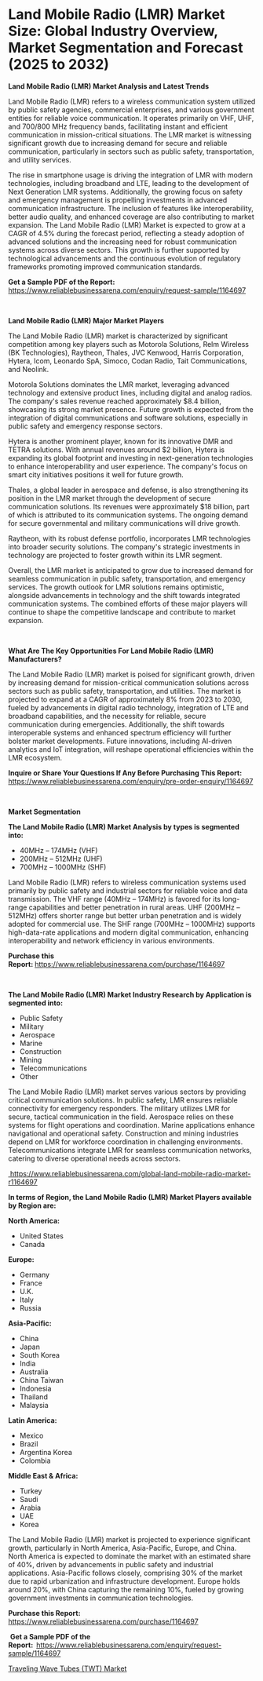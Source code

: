<p><h1>Land Mobile Radio (LMR) Market Size: Global Industry Overview, Market Segmentation and Forecast (2025 to 2032)</h1></p><p><strong>Land Mobile Radio (LMR) Market Analysis and Latest Trends</strong></p>
<p><p>Land Mobile Radio (LMR) refers to a wireless communication system utilized by public safety agencies, commercial enterprises, and various government entities for reliable voice communication. It operates primarily on VHF, UHF, and 700/800 MHz frequency bands, facilitating instant and efficient communication in mission-critical situations. The LMR market is witnessing significant growth due to increasing demand for secure and reliable communication, particularly in sectors such as public safety, transportation, and utility services.</p><p>The rise in smartphone usage is driving the integration of LMR with modern technologies, including broadband and LTE, leading to the development of Next Generation LMR systems. Additionally, the growing focus on safety and emergency management is propelling investments in advanced communication infrastructure. The inclusion of features like interoperability, better audio quality, and enhanced coverage are also contributing to market expansion. The Land Mobile Radio (LMR) Market is expected to grow at a CAGR of 4.5% during the forecast period, reflecting a steady adoption of advanced solutions and the increasing need for robust communication systems across diverse sectors. This growth is further supported by technological advancements and the continuous evolution of regulatory frameworks promoting improved communication standards.</p></p>
<p><strong>Get a Sample PDF of the Report:&nbsp;</strong> <a href="https://www.reliablebusinessarena.com/enquiry/request-sample/1164697?utm_campaign=2138&utm_medium=2&utm_source=Github&utm_content=ia&utm_term=12022025&utm_id=land-mobile-radio-lmr">https://www.reliablebusinessarena.com/enquiry/request-sample/1164697</a></p>
<p>&nbsp;</p>
<p><strong>Land Mobile Radio (LMR) Major Market Players</strong></p>
<p><p>The Land Mobile Radio (LMR) market is characterized by significant competition among key players such as Motorola Solutions, Relm Wireless (BK Technologies), Raytheon, Thales, JVC Kenwood, Harris Corporation, Hytera, Icom, Leonardo SpA, Simoco, Codan Radio, Tait Communications, and Neolink. </p><p>Motorola Solutions dominates the LMR market, leveraging advanced technology and extensive product lines, including digital and analog radios. The company's sales revenue reached approximately $8.4 billion, showcasing its strong market presence. Future growth is expected from the integration of digital communications and software solutions, especially in public safety and emergency response sectors.</p><p>Hytera is another prominent player, known for its innovative DMR and TETRA solutions. With annual revenues around $2 billion, Hytera is expanding its global footprint and investing in next-generation technologies to enhance interoperability and user experience. The company's focus on smart city initiatives positions it well for future growth.</p><p>Thales, a global leader in aerospace and defense, is also strengthening its position in the LMR market through the development of secure communication solutions. Its revenues were approximately $18 billion, part of which is attributed to its communication systems. The ongoing demand for secure governmental and military communications will drive growth.</p><p>Raytheon, with its robust defense portfolio, incorporates LMR technologies into broader security solutions. The company's strategic investments in technology are projected to foster growth within its LMR segment.</p><p>Overall, the LMR market is anticipated to grow due to increased demand for seamless communication in public safety, transportation, and emergency services. The growth outlook for LMR solutions remains optimistic, alongside advancements in technology and the shift towards integrated communication systems. The combined efforts of these major players will continue to shape the competitive landscape and contribute to market expansion.</p></p>
<p>&nbsp;</p>
<p><strong>What Are The Key Opportunities For Land Mobile Radio (LMR) Manufacturers?</strong></p>
<p><p>The Land Mobile Radio (LMR) market is poised for significant growth, driven by increasing demand for mission-critical communication solutions across sectors such as public safety, transportation, and utilities. The market is projected to expand at a CAGR of approximately 8% from 2023 to 2030, fueled by advancements in digital radio technology, integration of LTE and broadband capabilities, and the necessity for reliable, secure communication during emergencies. Additionally, the shift towards interoperable systems and enhanced spectrum efficiency will further bolster market developments. Future innovations, including AI-driven analytics and IoT integration, will reshape operational efficiencies within the LMR ecosystem.</p></p>
<p><strong>Inquire or Share Your Questions If Any Before Purchasing This Report:</strong> <a href="https://www.reliablebusinessarena.com/enquiry/pre-order-enquiry/1164697?utm_campaign=2138&utm_medium=2&utm_source=Github&utm_content=ia&utm_term=12022025&utm_id=land-mobile-radio-lmr">https://www.reliablebusinessarena.com/enquiry/pre-order-enquiry/1164697</a></p>
<p>&nbsp;</p>
<p><strong>Market Segmentation</strong></p>
<p><strong>The Land Mobile Radio (LMR) Market Analysis by types is segmented into:</strong></p>
<p><ul><li>40MHz – 174MHz (VHF)</li><li>200MHz – 512MHz (UHF)</li><li>700MHz – 1000MHz (SHF)</li></ul></p>
<p><p>Land Mobile Radio (LMR) refers to wireless communication systems used primarily by public safety and industrial sectors for reliable voice and data transmission. The VHF range (40MHz – 174MHz) is favored for its long-range capabilities and better penetration in rural areas. UHF (200MHz – 512MHz) offers shorter range but better urban penetration and is widely adopted for commercial use. The SHF range (700MHz – 1000MHz) supports high-data-rate applications and modern digital communication, enhancing interoperability and network efficiency in various environments.</p></p>
<p><strong>Purchase this Report:&nbsp;</strong><a href="https://www.reliablebusinessarena.com/purchase/1164697?utm_campaign=2138&utm_medium=2&utm_source=Github&utm_content=ia&utm_term=12022025&utm_id=land-mobile-radio-lmr">https://www.reliablebusinessarena.com/purchase/1164697</a></p>
<p>&nbsp;</p>
<p><strong>The Land Mobile Radio (LMR) Market Industry Research by Application is segmented into:</strong></p>
<p><ul><li>Public Safety</li><li>Military</li><li>Aerospace</li><li>Marine</li><li>Construction</li><li>Mining</li><li>Telecommunications</li><li>Other</li></ul></p>
<p><p>The Land Mobile Radio (LMR) market serves various sectors by providing critical communication solutions. In public safety, LMR ensures reliable connectivity for emergency responders. The military utilizes LMR for secure, tactical communication in the field. Aerospace relies on these systems for flight operations and coordination. Marine applications enhance navigational and operational safety. Construction and mining industries depend on LMR for workforce coordination in challenging environments. Telecommunications integrate LMR for seamless communication networks, catering to diverse operational needs across sectors.</p></p>
<p><a href="https://www.reliablebusinessarena.com/global-land-mobile-radio-market-r1164697?utm_campaign=2138&utm_medium=2&utm_source=Github&utm_content=ia&utm_term=12022025&utm_id=land-mobile-radio-lmr">&nbsp;https://www.reliablebusinessarena.com/global-land-mobile-radio-market-r1164697</a></p>
<p><strong>In terms of Region, the Land Mobile Radio (LMR) Market Players available by Region are:</strong></p>
<p>
    <p> <strong> North America: </strong>
        <ul>
            <li>United States</li>
            <li>Canada</li>
        </ul>
        </p> 
    <p> <strong> Europe: </strong>
        <ul>
            <li>Germany</li>
            <li>France</li>
            <li>U.K.</li>
            <li>Italy</li>
            <li>Russia</li>
        </ul>
        </p> 
    <p> <strong> Asia-Pacific: </strong>
        <ul>
            <li>China</li>
            <li>Japan</li>
            <li>South Korea</li>
            <li>India</li>
            <li>Australia</li>
            <li>China Taiwan</li>
            <li>Indonesia</li>
            <li>Thailand</li>
            <li>Malaysia</li>
        </ul>
        </p> 
    <p> <strong> Latin America: </strong>
        <ul>
            <li>Mexico</li>
            <li>Brazil</li>
            <li>Argentina Korea</li>
            <li>Colombia</li>
        </ul>
        </p> 
    <p> <strong> Middle East & Africa: </strong>
        <ul>
            <li>Turkey</li>
            <li>Saudi</li>
            <li>Arabia</li>
            <li>UAE</li>
            <li>Korea</li>
        </ul>
    </p>
    </p>
<p><p>The Land Mobile Radio (LMR) market is projected to experience significant growth, particularly in North America, Asia-Pacific, Europe, and China. North America is expected to dominate the market with an estimated share of 40%, driven by advancements in public safety and industrial applications. Asia-Pacific follows closely, comprising 30% of the market due to rapid urbanization and infrastructure development. Europe holds around 20%, with China capturing the remaining 10%, fueled by growing government investments in communication technologies.</p></p>
<p><strong>Purchase this Report: </strong><a href="https://www.reliablebusinessarena.com/purchase/1164697?utm_campaign=2138&utm_medium=2&utm_source=Github&utm_content=ia&utm_term=12022025&utm_id=land-mobile-radio-lmr">https://www.reliablebusinessarena.com/purchase/1164697</a></p>
<p>&nbsp;<strong>Get a Sample PDF of the Report:&nbsp;&nbsp;</strong><a href="https://www.reliablebusinessarena.com/enquiry/request-sample/1164697?utm_campaign=2138&utm_medium=2&utm_source=Github&utm_content=ia&utm_term=12022025&utm_id=land-mobile-radio-lmr">https://www.reliablebusinessarena.com/enquiry/request-sample/1164697</a></p>
<p><strong></strong></p>
<p><p><a href="https://github.com/joannesouthgate/Market-Research-Report-List-5/blob/main/traveling-wave-tubes-twt-market.md?utm_campaign=2138&utm_medium=2&utm_source=Github&utm_content=ia&utm_term=12022025&utm_id=land-mobile-radio-lmr">Traveling Wave Tubes (TWT) Market</a></p></p>